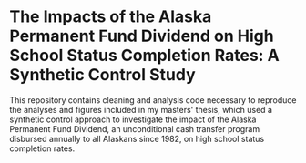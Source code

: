 # The Impacts of the Alaska Permanent Fund Dividend on High School Status Completion Rates: A Synthetic Control Study

This repository contains cleaning and analysis code necessary to reproduce the analyses and figures included in my masters' thesis, which used a synthetic control approach to investigate the impact of the Alaska Permanent Fund Dividend, an unconditional cash transfer program disbursed annually to all Alaskans since 1982, on high school status completion rates.

